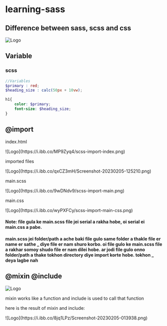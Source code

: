 # learning-sass

## Difference between sass, scss and css

![Logo](https://qph.cf2.quoracdn.net/main-qimg-cb41710b11523148a80f95f38a5c81ae)

## Variable
### scss
``` scss
//Variables
$primary : red;
$heading_size : calc(50px + 10vw);

h1{
    color: $primary;
    font-size: $heading_size;
}

```

## @import
<p>index.html</p>
![Logo](https://i.ibb.co/MP9Zyq4/scss-import-index.png)
<p>imported files</p>
![Logo](https://i.ibb.co/qxCZ3mH/Screenshot-20230205-125210.png)
<p>main.scss</p>
![Logo](https://i.ibb.co/9wDNdv9/scss-import-main.png)
<p>main.css</p>
![Logo](https://i.ibb.co/wyPXFCy/scss-import-main-css.png)


#### Note: file gula ke main.scss file jei serial a rakha hobe, oi serial ei main.css a pabe.

#### main.scss jei folder/path a ache baki file gulo same folder a thakle file er name er sathe _ diye file er nam shuro korbo. oi file gulo ke main.scss file a rakhar somoy shudo file er nam dilei hobe. ar jodi file gulo onno folder/path a thake tokhon directory diye import korte hobe. tokhon _ deya lagbe nah

## @mixin @include
![Logo](https://i.ibb.co/ZJzhzcB/mixin-include.png)
<p>mixin works like a function and include is used to call that function</p>
<p>here is the result of mixin and include:</p>
![Logo](https://i.ibb.co/8jq1LPz/Screenshot-20230205-013938.png)
